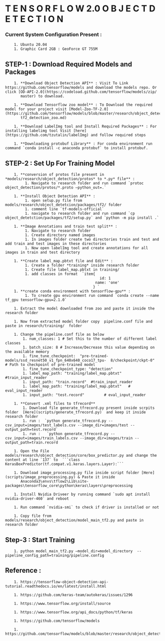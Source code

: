 
#                                                                  T E N S O R F L O W    2.0    O B J E C T   D E T E C T I O N 

### Current System Configuration Present :
        1. Ubuntu 20.04 
        1. Graphic Card 2GB : GeoForce GT 755M
        
## STEP-1 :  Download Required Models and Packages

        1. **Download Object Detection API** : Visit To Link https://github.com/tensorflow/models and download the models repo. Or click [OD-API-2.0](https://codeload.github.com/tensorflow/models/zip/
           master) to download. 
                 
        1. **Download Tensorflow zoo model** : To Download the required model for your project visit [Model-Zoo-TF-2.0](https://github.com/tensorflow/models/blob/master/research/object_detection/g3doc/
           tf2_detection_zoo.md)    
           
        1. **Download LabelImg tool and Install Required Packages** : For installing labelimg tool Visit [here](https://github.com/tzutalin/labelImg) and follow required steps 
        
        1. **Downloading protobuf Library** : For conda environment run command `conda install -c anaconda protobuf` to install protobuf.
        
## STEP-2 : Set Up For Training Model
        
        1. **conversion of protos file present in  *models/research/object_detection/protos* to *.py* file** : 
             1. Navigate to research folder and run command `protoc object_detection/protos/*.proto –python_out=.` 
              
        1. **Install Object Detection API** :
             1. open setup.py file from models/research/object_detetcion/packages/tf2/ folder 
             1. comment line `tf-models-official` 
             1. navigate to research folder and run command `cp object_detetction/packages/tf2/setup.py` and `python -m pip install .`
             
        1. **Image Annotations and train test split** : 
             1. Navigate to research folder 
             1. Create directory named images
             1. In images folder create two directories train and test and add train and test images in these directories 
             1. Now open labelImg tool and create annotations for all images in train and test directory
             
        1. **Create label_map.pbtxt file and Edit** : 
             1. Create a folder *training* inside research folder
             1. Create file label_map.pbtxt in training/
             1. add classes in format  `item{
                                               id: 1
                                             name: 'one'
                                            } `     
        1. **create conda environment with tensorflow-gpu** : 
             1. To create gpu environment run command `conda create --name tf_gpu tensorflow-gpu=2.1.0`
        
        1. Extract the model downloaded from zoo and paste it inside the research folder
        
        1. Now from extracted model folder copy  pipeline.conf file and paste in research/training/  folder 
        
        1. Change the pipeline.conf file as below
            1. num_classes: 1 # Set this to the number of different label classes
            1. batch_size: 8 # Increase/Decrease this value depending on the available memory 
            1. fine_tune_checkpoint:  "pre-trained-models/ssd_resnet50_v1_fpn_640x640_coco17_tpu-  8/checkpoint/ckpt-0"  # Path to checkpoint of pre-trained model
            1. fine_tune_checkpoint_type: "detection" 
            1. label_map_path: "training/label_map.pbtxt"    #train_input_reader
            1. input_path: "train.record"  #train_input_reader
            1. label_map_path: "training/label_map.pbtxt"   # eval_input_reader
            1. input_path: "test.record"         # eval_input_reader
        
        1. **Convert .xml files to tfrecord**
            1. Download file generate_tfrecord.py present inside scrpits folder  [Here](scripts/generate_tfrecord.py)  and keep it inside research folder
            1. run :  `python generate_tfrecord.py --csv_input=images/test_labels.csv --image_dir=images/test --output_path=test.record`
            1. run :   `python generate_tfrecord.py --csv_input=images/train_labels.csv --image_dir=images/train --output_path=train.record
       
        1. Open the File models/research/object_detection/core/box_predictor.py and change the content at line `137` to  ```class KerasBoxPredictor(tf.compat.v1.keras.layers.Layer):```
        
        1. Download image_processing.py file inside script folder [Here](scripts/image_preprocessing.py) & Paste it inside 
           Anaconda3\envs\tflow2\Lib\site-packages\tensorflow_core\python\keras\layers\preprocessing
           
        1. Install Nvidia Driveer by running command `sudo apt install nvidia-driver-460` and reboot 
        
        1. Run command `nvidia-smi` to check if driver is installed or not  
        
        1. Copy file from  models/research/object_detection/model_main_tf2.py and paste in research folder 
        
## Step-3 : Start Training 
        1. python model_main_tf2.py –model_dir=model_directory  --pipeline_config_path=training/pipeline.config
        
## Reference :
        1. https://tensorflow-object-detection-api-tutorial.readthedocs.io/en/latest/install.html
        
        1. https://github.com/keras-team/autokeras/issues/1296
        
        1. https://www.tensorflow.org/install/source
        
        1. https://www.tensorflow.org/api_docs/python/tf/keras
        
        1. https://github.com/tensorflow/models
        
        1. https://github.com/tensorflow/models/blob/master/research/object_detection/g3doc/tf2_detection_zoo.md        
              
        
        

        
        
